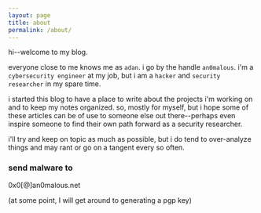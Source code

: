 ```yaml
---
layout: page
title: about
permalink: /about/
---
```


hi--welcome to my blog.

everyone close to me knows me as `adan`. i go by the handle `an0malous`. i'm a `cybersecurity engineer` at my job, but i am a `hacker` and `security researcher` in my spare time.

i started this blog to have a place to write about the projects i'm working on and to keep my notes organized. so, mostly for myself, but i hope some of these articles can be of use to someone else out there--perhaps even inspire someone to find their own path forward as a security researcher.

i'll try and keep on topic as much as possible, but i do tend to over-analyze things and may rant or go on a tangent every so often.

### send malware to

0x0[@]an0malous.net

(at some point, I will get around to generating a pgp key)
